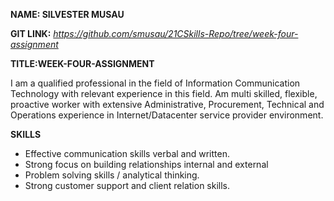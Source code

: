 
**NAME: SILVESTER MUSAU**

**GIT LINK:** *https://github.com/smusau/21CSkills-Repo/tree/week-four-assignment*

**TITLE:WEEK-FOUR-ASSIGNMENT**

I am a qualified professional in the field of Information Communication Technology with relevant experience in this field.
Am multi skilled, flexible, proactive worker with extensive Administrative, Procurement, Technical and Operations experience
in Internet/Datacenter service provider environment.

**SKILLS**

- Effective communication skills verbal and written.
- Strong focus on building relationships internal and external
- Problem solving skills / analytical thinking.
- Strong customer support and client relation skills.



